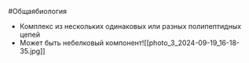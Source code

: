 #Общаябиология 
- Комплекс из нескольких одинаковых или разных полипептидных цепей
- Может быть небелковый компонент![[photo_3_2024-09-19_16-18-35.jpg]]